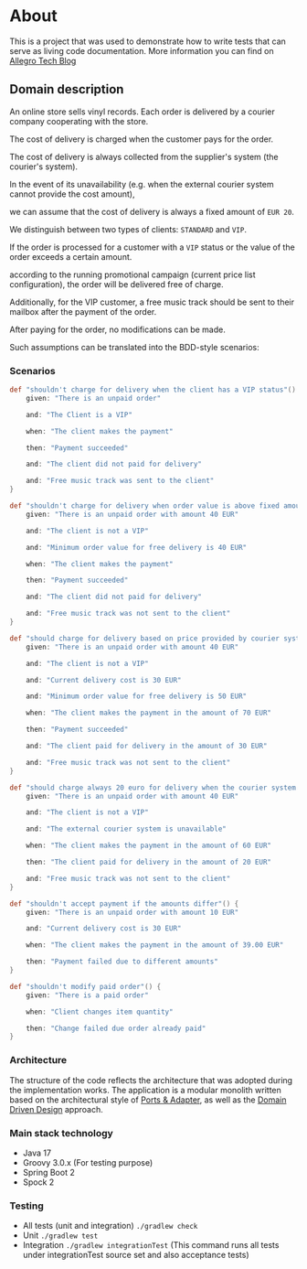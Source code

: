 # About
This is a project that was used to demonstrate how to write tests that can serve as living code documentation.
More information you can find on [Allegro Tech Blog](https://blog.allegro.tech/_)

## Domain description

An online store sells vinyl records. Each order is delivered by a courier company cooperating with the store. 

The cost of delivery is charged when the customer pays for the order. 

The cost of delivery is always collected from the supplier's system (the courier's system). 

In the event of its unavailability (e.g. when the external courier system cannot provide the cost amount),  

we can assume that the cost of delivery is always a fixed amount of `EUR 20`.

We distinguish between two types of clients: `STANDARD` and `VIP`. 

If the order is processed for a customer with a `VIP` status or the value of the order exceeds a certain amount.

according to the running promotional campaign (current price list configuration), the order will be delivered free of charge.

Additionally, for the VIP customer, a free music track should be sent to their mailbox after the payment of the order.

After paying for the order, no modifications can be made.

Such assumptions can be translated into the BDD-style scenarios:

### Scenarios

```groovy
def "shouldn't charge for delivery when the client has a VIP status"() {
    given: "There is an unpaid order"

    and: "The Client is a VIP"

    when: "The client makes the payment"

    then: "Payment succeeded"

    and: "The client did not paid for delivery"

    and: "Free music track was sent to the client"
}

def "shouldn't charge for delivery when order value is above fixed amount based on promotion price list"() {
    given: "There is an unpaid order with amount 40 EUR"

    and: "The client is not a VIP"

    and: "Minimum order value for free delivery is 40 EUR"

    when: "The client makes the payment"

    then: "Payment succeeded"

    and: "The client did not paid for delivery"

    and: "Free music track was not sent to the client"
}

def "should charge for delivery based on price provided by courier system"() {
    given: "There is an unpaid order with amount 40 EUR"

    and: "The client is not a VIP"

    and: "Current delivery cost is 30 EUR"

    and: "Minimum order value for free delivery is 50 EUR"

    when: "The client makes the payment in the amount of 70 EUR"

    then: "Payment succeeded"

    and: "The client paid for delivery in the amount of 30 EUR"

    and: "Free music track was not sent to the client"
}

def "should charge always 20 euro for delivery when the courier system is unavailable"() {
    given: "There is an unpaid order with amount 40 EUR"

    and: "The client is not a VIP"

    and: "The external courier system is unavailable"

    when: "The client makes the payment in the amount of 60 EUR"

    then: "The client paid for delivery in the amount of 20 EUR"

    and: "Free music track was not sent to the client"
}

def "shouldn't accept payment if the amounts differ"() {
    given: "There is an unpaid order with amount 10 EUR"

    and: "Current delivery cost is 30 EUR"

    when: "The client makes the payment in the amount of 39.00 EUR"

    then: "Payment failed due to different amounts"
}

def "shouldn't modify paid order"() {
    given: "There is a paid order"

    when: "Client changes item quantity"

    then: "Change failed due order already paid"
}
```

### Architecture
The structure of the code reflects the architecture that was adopted during the implementation works. The application is
a modular monolith written based on the architectural style
of [Ports & Adapter](https://blog.allegro.tech/2020/05/hexagonal-architecture-by-example.html), as well as
the [Domain Driven Design](https://www.dddcommunity.org/learning-ddd/what_is_ddd/) approach.



### Main stack technology
* Java 17
* Groovy 3.0.x (For testing purpose)
* Spring Boot 2
* Spock 2

### Testing
* All tests (unit and integration)
  ```./gradlew check```
* Unit
  ```./gradlew test```
* Integration
  ```./gradlew integrationTest``` (This command runs all tests under integrationTest source set and also acceptance tests)

